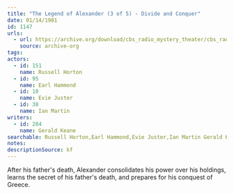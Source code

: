 ```yaml
---
title: "The Legend of Alexander (3 of 5) - Divide and Conquer"
date: 01/14/1981
id: 1147
urls: 
  - url: https://archive.org/download/cbs_radio_mystery_theater/cbs_radio_mystery_theater-1101-1150.zip/cbs_radio_mystery_theater-1101-1150%2Fcbsrmt_1147_legend_of_alexander_part_3_divide_and_conquer.mp3
    source: archive-org
tags: 
actors:  
  - id: 151
    name: Russell Horton  
  - id: 95
    name: Earl Hammond  
  - id: 10
    name: Evie Juster  
  - id: 38
    name: Ian Martin
writers:  
  - id: 284
    name: Gerald Keane
searchable: Russell Horton,Earl Hammond,Evie Juster,Ian Martin Gerald Keane
notes: 
descriptionSource: kf
---
```

After his father's death, Alexander consolidates his power over his holdings, learns the secret of his father's death, and prepares for his conquest of Greece.